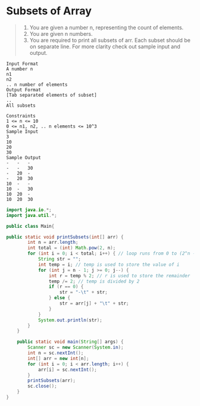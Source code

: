 # Subsets of Array

> 1.  You are given a number n, representing the count of elements.
> 2.  You are given n numbers.
> 3.  You are required to print all subsets of arr. Each subset should be
>     on separate line. For more clarity check out sample input and output.

```text
Input Format
A number n
n1
n2
.. n number of elements
Output Format
[Tab separated elements of subset]
..
All subsets

Constraints
1 <= n <= 10
0 <= n1, n2, .. n elements <= 10^3
Sample Input
3
10
20
30
Sample Output
-	-	-
-	-	30
-	20	-
-	20	30
10	-	-
10	-	30
10	20	-
10	20	30

```

```java
import java.io.*;
import java.util.*;

public class Main{

public static void printSubsets(int[] arr) {
        int n = arr.length;
        int total = (int) Math.pow(2, n);
        for (int i = 0; i < total; i++) { // loop runs from 0 to (2^n - 1)
            String str = "";
            int temp = i; // temp is used to store the value of i
            for (int j = n - 1; j >= 0; j--) {
                int r = temp % 2; // r is used to store the remainder
                temp /= 2; // temp is divided by 2
                if (r == 0) {
                    str = "-\t" + str;
                } else {
                    str = arr[j] + "\t" + str;
                }
            }
            System.out.println(str);
        }
    }

    public static void main(String[] args) {
        Scanner sc = new Scanner(System.in);
        int n = sc.nextInt();
        int[] arr = new int[n];
        for (int i = 0; i < arr.length; i++) {
            arr[i] = sc.nextInt();
        }
        printSubsets(arr);
        sc.close();
    }
}
```
